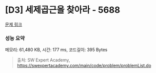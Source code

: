 # [D3] 세제곱근을 찾아라 - 5688 

[문제 링크](https://swexpertacademy.com/main/code/problem/problemDetail.do?contestProbId=AWXVyCaKugQDFAUo) 

### 성능 요약

메모리: 61,480 KB, 시간: 177 ms, 코드길이: 395 Bytes



> 출처: SW Expert Academy, https://swexpertacademy.com/main/code/problem/problemList.do